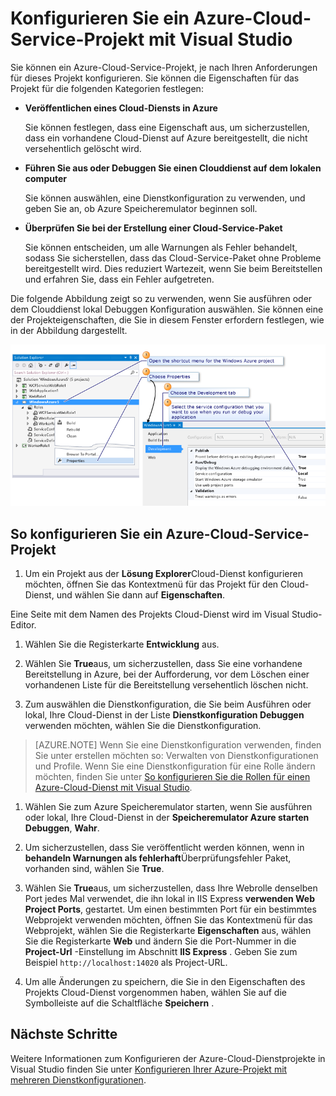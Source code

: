 <properties
   pageTitle="Konfigurieren Sie ein Azure-Cloud-Service-Projekt mit Visual Studio | Microsoft Azure"
   description="Erfahren Sie, wie ein Azure-Cloud-Service-Projekt in Visual Studio, je nach Ihren Anforderungen für dieses Projekt zu konfigurieren."
   services="visual-studio-online"
   documentationCenter="na"
   authors="TomArcher"
   manager="douge"
   editor="" />
<tags
   ms.service="multiple"
   ms.devlang="dotnet"
   ms.topic="article"
   ms.tgt_pltfrm="na"
   ms.workload="multiple"
   ms.date="08/15/2016"
   ms.author="tarcher" />

# <a name="configure-an-azure-cloud-service-project-with-visual-studio"></a>Konfigurieren Sie ein Azure-Cloud-Service-Projekt mit Visual Studio

Sie können ein Azure-Cloud-Service-Projekt, je nach Ihren Anforderungen für dieses Projekt konfigurieren. Sie können die Eigenschaften für das Projekt für die folgenden Kategorien festlegen:

- **Veröffentlichen eines Cloud-Diensts in Azure**

  Sie können festlegen, dass eine Eigenschaft aus, um sicherzustellen, dass ein vorhandene Cloud-Dienst auf Azure bereitgestellt, die nicht versehentlich gelöscht wird.

- **Führen Sie aus oder Debuggen Sie einen Clouddienst auf dem lokalen computer**

  Sie können auswählen, eine Dienstkonfiguration zu verwenden, und geben Sie an, ob Azure Speicheremulator beginnen soll.

- **Überprüfen Sie bei der Erstellung einer Cloud-Service-Paket**

  Sie können entscheiden, um alle Warnungen als Fehler behandelt, sodass Sie sicherstellen, dass das Cloud-Service-Paket ohne Probleme bereitgestellt wird. Dies reduziert Wartezeit, wenn Sie beim Bereitstellen und erfahren Sie, dass ein Fehler aufgetreten.

Die folgende Abbildung zeigt so zu verwenden, wenn Sie ausführen oder dem Clouddienst lokal Debuggen Konfiguration auswählen. Sie können eine der Projekteigenschaften, die Sie in diesem Fenster erfordern festlegen, wie in der Abbildung dargestellt.

![Konfigurieren eines Microsoft Azure-Projekts](./media/vs-azure-tools-configuring-an-azure-project/IC713462.png)

## <a name="to-configure-an-azure-cloud-service-project"></a>So konfigurieren Sie ein Azure-Cloud-Service-Projekt

1. Um ein Projekt aus der **Lösung Explorer**Cloud-Dienst konfigurieren möchten, öffnen Sie das Kontextmenü für das Projekt für den Cloud-Dienst, und wählen Sie dann auf **Eigenschaften**.

  Eine Seite mit dem Namen des Projekts Cloud-Dienst wird im Visual Studio-Editor.

1. Wählen Sie die Registerkarte **Entwicklung** aus.

1. Wählen Sie **True**aus, um sicherzustellen, dass Sie eine vorhandene Bereitstellung in Azure, bei der Aufforderung, vor dem Löschen einer vorhandenen Liste für die Bereitstellung versehentlich löschen nicht.

1. Zum auswählen die Dienstkonfiguration, die Sie beim Ausführen oder lokal, Ihre Cloud-Dienst in der Liste **Dienstkonfiguration Debuggen** verwenden möchten, wählen Sie die Dienstkonfiguration.

  >[AZURE.NOTE] Wenn Sie eine Dienstkonfiguration verwenden, finden Sie unter erstellen möchten so: Verwalten von Dienstkonfigurationen und Profile. Wenn Sie eine Dienstkonfiguration für eine Rolle ändern möchten, finden Sie unter [So konfigurieren Sie die Rollen für einen Azure-Cloud-Dienst mit Visual Studio](vs-azure-tools-configure-roles-for-cloud-service.md).

1. Wählen Sie zum Azure Speicheremulator starten, wenn Sie ausführen oder lokal, Ihre Cloud-Dienst in der **Speicheremulator Azure starten Debuggen**, **Wahr**.

1. Um sicherzustellen, dass Sie veröffentlicht werden können, wenn in **behandeln Warnungen als fehlerhaft**Überprüfungsfehler Paket, vorhanden sind, wählen Sie **True**.

1. Wählen Sie **True**aus, um sicherzustellen, dass Ihre Webrolle denselben Port jedes Mal verwendet, die ihn lokal in IIS Express **verwenden Web Project Ports**, gestartet. Um einen bestimmten Port für ein bestimmtes Webprojekt verwenden möchten, öffnen Sie das Kontextmenü für das Webprojekt, wählen Sie die Registerkarte **Eigenschaften** aus, wählen Sie die Registerkarte **Web** und ändern Sie die Port-Nummer in die **Project-Url** -Einstellung im Abschnitt **IIS Express** . Geben Sie zum Beispiel `http://localhost:14020` als Project-URL.

1. Um alle Änderungen zu speichern, die Sie in den Eigenschaften des Projekts Cloud-Dienst vorgenommen haben, wählen Sie auf die Symbolleiste auf die Schaltfläche **Speichern** .

## <a name="next-steps"></a>Nächste Schritte

Weitere Informationen zum Konfigurieren der Azure-Cloud-Dienstprojekte in Visual Studio finden Sie unter [Konfigurieren Ihrer Azure-Projekt mit mehreren Dienstkonfigurationen](vs-azure-tools-multiple-services-project-configurations.md).
